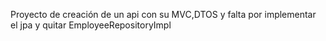Proyecto de creación de un api con su MVC,DTOS y falta por implementar el jpa y quitar EmployeeRepositoryImpl
